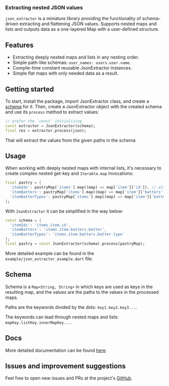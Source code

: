 ### Extracting nested JSON values

`json_extractor` is a miniature library providing the functionality of schema-driven extracting and flattening JSON values.
Supports nested maps and lists and outputs data as a one-layered Map with a user-defined structure.

## Features

* Extracting deeply nested maps and lists in any nesting order.
* Simple path-like schemas: `user_names: users.user.name`.
* Compile-time constant reusable JsonExtractor instances.
* Simple flat maps with only needed data as a result.

## Getting started

To start, install the package, import JsonExtractor class, and create a [schema](#schema) for it.
Then, create a JsonExtractor object with the created schema and use its `process` method to extract values:

```dart
// prefer the `const` initializing
const extractor = JsonExtractor(schema);
final res = extractor.process(json);
```

That will extract the values from the given paths in the schema

## Usage

When working with deeply nested maps with internal lists, it's necessary to create complex nested get-key and `Iterable.map`
invocations:

```dart
final pastry = {
  'itemIds': pastryMap['items'].map((map) => map['item']['id']), // almost ok
  'itemBatters': pastryMap['items'].map((map) => map['item']['batters']['batter']), // worse
  'itemBatterTypes': pastryMap['items'].map((map) => map['item']['batters']['batter'].map((bMap) => bMap['type'])) // oh
};
```

With `JsonExtractor` it can be simplified in the way below:
```dart
const schema = {
  'itemIds': 'items.item.id',
  'itemBatters': 'items.item.batters.batter',
  'itemBatterTypes': 'items.item.batters.batter.type'
};
final pastry = const JsonExtractor(schema).process(pastryMap);
```

More detailed example can be found in the `example/json_extractor_example.dart` file.

## Schema

Schema is a `Map<String, String>` in which keys are used as keys in the resulting map, and the values are the paths to the
values in the processed maps.

Paths are the keywords divided by the dots: `key1.key2.key3...`.

The keywords can lead through nested maps and lists: `mapKey.listKey.innerMapKey...`.

## Docs
More detailed documentation can be found [here](https://pub.dev/documentation/json_extractor/latest/).

## Issues and improvement suggestions

Feel free to open new issues and PRs at the project's [GitHub](https://github.com/mitryp/json_extractor).
